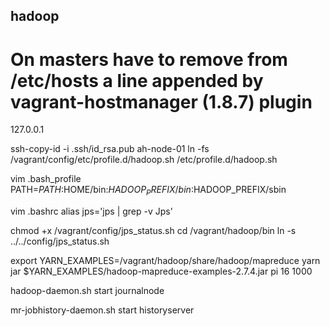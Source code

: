 hadoop
------

# On masters have to remove from /etc/hosts a line appended by vagrant-hostmanager (1.8.7) plugin
127.0.0.1    <hostname>

ssh-copy-id -i .ssh/id_rsa.pub ah-node-01
ln -fs /vagrant/config/etc/profile.d/hadoop.sh /etc/profile.d/hadoop.sh

vim .bash_profile
PATH=$PATH:$HOME/bin:$HADOOP_PREFIX/bin:$HADOOP_PREFIX/sbin

vim .bashrc
alias jps='jps | grep -v Jps'

chmod +x /vagrant/config/jps_status.sh
cd /vagrant/hadoop/bin
ln -s ../../config/jps_status.sh



export YARN_EXAMPLES=/vagrant/hadoop/share/hadoop/mapreduce
yarn jar $YARN_EXAMPLES/hadoop-mapreduce-examples-2.7.4.jar pi 16 1000

hadoop-daemon.sh start journalnode

mr-jobhistory-daemon.sh start historyserver
